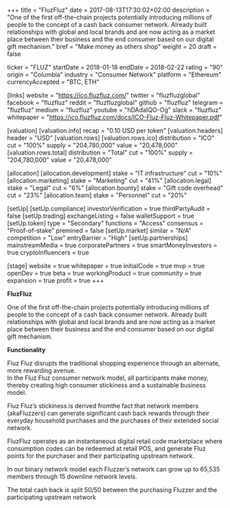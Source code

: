 +++
title = "FluzFluz"
date = 2017-08-13T17:30:02+02:00
description = "One of the first off-the-chain projects potentially introducing millions of people to the concept of a cash back consumer network. Already built relationships with global and local brands and are now acting as a market place between their business and the end consumer based on our digital gift mechanism."
bref = "Make money as others shop"
weight = 20
draft = false

ticker = "FLUZ"
startDate = 2018-01-18
endDate = 2018-02-22
rating = "90"
origin = "Columbia"
industry = "Consumer Network"
platform = "Ethereum"
currencyAccepted = "BTC, ETH"

[links]
  website = "https://ico.fluzfluz.com/"
  twitter = "fluzfluzglobal"
  facebook = "fluzfluz"
  reddit = "fluzfluzglobal"
  github = "fluzfluz"
  telegram = "fluzfluz"
  medium = "fluzfluz"
  youtube = "hDAdaIQO-Og"
  slack = "fluzfluz"
  whitepaper = "https://ico.fluzfluz.com/docs/ICO-Fluz-Fluz-Whitepaper.pdf"

[valuation]
  [valuation.info]
    recap = "0.10 USD per token"
  [valuation.headers]
    header = "USD"
  [valuation.rows]
    [valuation.rows.ico]
      distribution = "ICO"
      cut = "100%"
      supply = "204,780,000"
      value = "20,478,000"
    [valuation.rows.total]
      distribution = "Total"
      cut = "100%"
      supply = "204,780,000"
      value = "20,478,000"

[allocation]
  [allocation.development]
    stake = "IT infrastructure"
    cut = "10%"
  [allocation.marketing]
    stake = "Marketing"
    cut = "41%"
  [allocation.legal]
    stake = "Legal"
    cut = "6%"
  [allocation.bounty]
    stake = "Gift code overhead"
    cut = "23%"
  [allocation.team]
    stake = "Personnel"
    cut = "20%"

[setUp]
  [setUp.compliance]
    investorVerification = true
    thirdPartyAudit = false
  [setUp.trading]
    exchangeListing = false
    walletSupport = true
  [setUp.token]
    type = "Secondary"
    functions = "Access"
    consensus = "Proof-of-stake"
    premined = false
  [setUp.market]
    similar = "N/A"
    competition = "Low"
    entryBarrier = "High"
  [setUp.partnerships]
    mainstreamMedia = true
    corporatePartners = true
    smartMoneyInvestors = true
    cryptoInfluencers = true

[stage]
  website = true
  whitepaper = true
  initialCode = true
  mvp = true
  openDev = true
  beta = true
  workingProduct = true
  community = true
  expansion = true
  profit = true
+++

**FluzFluz**

One of the first off-the-chain projects potentially introducing millions of people to the concept of a cash back consumer network. Already built relationships with global and local brands and are now acting as a market place between their business and the end consumer based on our digital gift mechanism.

**Functionality**

Fluz Fluz disrupts the traditional shopping experience through an alternate, more rewarding avenue.  
In the Fluz Fluz consumer network model, all participants make money, thereby creating high consumer stickiness and a sustainable business model.

Fluz Fluz’s stickiness is derived fromthe fact that network members (akaFluzzers) can generate significant cash back rewards through their everyday household purchases and the purchases of their extended social network.  

FluzFluz operates as an instantaneous digital retail code marketplace where consumption codes can be redeemed at retail POS, and generate Fluz points for the purchaser and their participating upstream network.  

In our binary network model each Fluzzer’s network can grow up to 65,535 members through 15 downline network levels.  

The total cash back is split 50/50 between the
purchasing Fluzzer and the participating
upstream network
